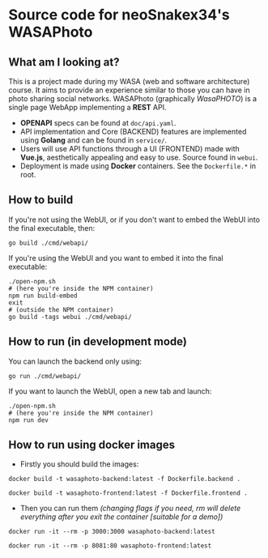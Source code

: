 # Source code for neoSnakex34's WASAPhoto  

## What am I looking at? 

This is a project made during my WASA (web and software architecture) course. 
It aims to provide an experience similar to those you can have in photo sharing social networks. 
WASAPhoto (graphically *WasaPHOTO*) is a single page WebApp implementing a **REST** API. 

* **OPENAPI** specs can be found at `doc/api.yaml`.
* API implementation and Core (BACKEND) features are implemented using **Golang** and can be found in `service/`.
* Users will use API functions through a UI (FRONTEND) made with **Vue.js**, aesthetically appealing and easy to use. Source found in `webui`. 
* Deployment is made using **Docker** containers. See the `Dockerfile.*` in root.


## How to build

If you're not using the WebUI, or if you don't want to embed the WebUI into the final executable, then:

```shell
go build ./cmd/webapi/
```

If you're using the WebUI and you want to embed it into the final executable:

```shell
./open-npm.sh
# (here you're inside the NPM container)
npm run build-embed
exit
# (outside the NPM container)
go build -tags webui ./cmd/webapi/
```

## How to run (in development mode)

You can launch the backend only using:

```shell
go run ./cmd/webapi/
```

If you want to launch the WebUI, open a new tab and launch:

```shell
./open-npm.sh
# (here you're inside the NPM container)
npm run dev
```

## How to run using docker images 

* Firstly you should build the images: 

```shell
docker build -t wasaphoto-backend:latest -f Dockerfile.backend .
```

```shell
docker build -t wasaphoto-frontend:latest -f Dockerfile.frontend .
```

* Then you can run them _(changing flags if you need, rm will delete everything after you exit the container [suitable for a demo])_
```shell
docker run -it --rm -p 3000:3000 wasaphoto-backend:latest
```

```shell
docker run -it --rm -p 8081:80 wasaphoto-frontend:latest
```

